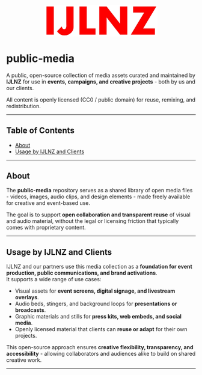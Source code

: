<p align="center">
  <img src="ijlnz_text_logo.png" alt="IJLNZ Logo" width="300"/>
</p>

# public-media

A public, open-source collection of media assets curated and maintained by **IJLNZ** for use in **events, campaigns, and creative projects** - both by us and our clients.

All content is openly licensed (CC0 / public domain) for reuse, remixing, and redistribution.

---

## Table of Contents

- [About](#about)  
- [Usage by IJLNZ and Clients](#usage-by-ijlnz-and-clients)  
---

## About

The **public-media** repository serves as a shared library of open media files - videos, images, audio clips, and design elements - made freely available for creative and event-based use.  

The goal is to support **open collaboration and transparent reuse** of visual and audio material, without the legal or licensing friction that typically comes with proprietary content.

---

## Usage by IJLNZ and Clients

IJLNZ and our partners use this media collection as a **foundation for event production, public communications, and brand activations**.  
It supports a wide range of use cases:

- Visual assets for **event screens, digital signage, and livestream overlays**.
- Audio beds, stingers, and background loops for **presentations or broadcasts**.
- Graphic materials and stills for **press kits, web embeds, and social media**.
- Openly licensed material that clients can **reuse or adapt** for their own projects.

This open-source approach ensures **creative flexibility, transparency, and accessibility** - allowing collaborators and audiences alike to build on shared creative work.

---
